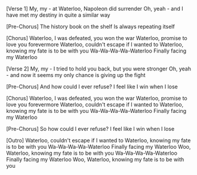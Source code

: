 [Verse 1]
My, my - at Waterloo, Napoleon did surrender
Oh, yeah - and I have met my destiny in quite a similar way

[Pre-Chorus]
The history book on the shelf
Is always repeating itself

[Chorus]
Waterloo, I was defeated, you won the war
Waterloo, promise to love you forevermore
Waterloo, couldn't escape if I wanted to
Waterloo, knowing my fate is to be with you
Wa-Wa-Wa-Wa-Waterloo
Finally facing my Waterloo

[Verse 2]
My, my - I tried to hold you back, but you were stronger
Oh, yeah - and now it seems my only chance is giving up the fight

[Pre-Chorus]
And how could I ever refuse?
I feel like I win when I lose

[Chorus]
Waterloo, I was defeated, you won the war
Waterloo, promise to love you forevermore
Waterloo, couldn't escape if I wanted to
Waterloo, knowing my fate is to be with you
Wa-Wa-Wa-Wa-Waterloo
Finally facing my Waterloo

[Pre-Chorus]
So how could I ever refuse?
I feel like I win when I lose

[Outro]
Waterloo, couldn't escape if I wanted to
Waterloo, knowing my fate is to be with you
Wa-Wa-Wa-Wa-Waterloo
Finally facing my Waterloo
Woo, Waterloo, knowing my fate is to be with you
Wa-Wa-Wa-Wa-Waterloo
Finally facing my Waterloo
Woo, Waterloo, knowing my fate is to be with you
